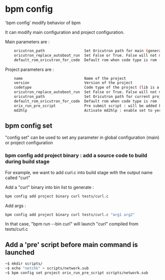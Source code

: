 # bpm config

'bpm config' modify behavior of bpm

It can modify main configuration and project configuration.

Main parameters are :

```bash
    oricutron_path                  Set Oricutron path for main (general behavior), value must be path of Oricutron binary with filename binary in the path
    oricutron_replace_autoboot_run  Set False or True. False will not modify /etc/autoboot in Oricutron
    default_rom_oricutron_for_code  Default rom when code type is rom : the .rom will be inserted into this slot
```

Project parameters are :

```bash
    name                            Name of the project
    version                         Version of the project
    codetype                        Code type of the project (lib is a library, bin a command line [lib|bin])
    oricutron_replace_autoboot_run  Set False or True. False will not modify /etc/autoboot in Oricutron when bpm run is executed
    oricutron_path                  Set Oricutron path for current project
    default_rom_oricutron_for_code  Default rom when code type is rom : the .rom will be inserted into this slot
    orix_run_pre_script             Pre submit script : will be added before project command
    md2hlp                          Activate md2hlp : enable set to yer, disabled set to no
```

## bpm config set

"config set" can be used to set any parameter in global configuration (main) or project configuration

### bpm config add project binary : add a source code to build during build stage

For example, we want to add curl.c into build stage with the output name called "curl"

Add a "curl" binary into bin list to generate :

```bash
bpm config add project binary curl tests/curl.c
```

Add args :

```bash
bpm config add project binary curl tests/curl.c "arg1 arg2"
```

In that case, "bpm run --bin curl" will launch "curl" compiled from tests/curl.c

## Add a 'pre' script before main command is launched

```bash
~$ mkdir scripts/
~$ echo "netchk" > scripts/network.sub
~$ bpm config set project orix_run_pre_script scripts/network.sub
```

